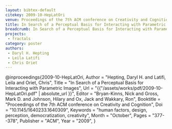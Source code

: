 ```yaml
---
layout: bibtex-default
citekey: 2009-10-HepLatOri
venue: Proceedings of the 7th ACM conference on Creativity and Cognition
title: In Search of a Perceptual Basis for Interacting with Parametric Images (2009)
breadcrumb: In Search of a Perceptual Basis for Interacting with Parametric Images (2009)
projects:
 - fractals
category: poster
authors:
 - Daryl H. Hepting 
 - Leila Latifi 
 - Chris Oriet 
---
```

@inproceedings{2009-10-HepLatOri,
	Author =  "Hepting, Daryl H. and Latifi, Leila and Oriet, Chris",
	Title =  "In Search of a Perceptual Basis for Interacting with Parametric Images",
	Url = \"{{"/assets/works/pdf/2009-10-HepLatOri.pdf" | absolute_url }}\",
	Editor =  "Bryan-Kinns, Nick and Gross, Mark D. and Johnson, Hilary and Ox, Jack and Wakkary, Ron",
	Booktitle =  "Proceedings of the 7th ACM conference on Creativity and Cognition",
	Doi =  "10.1145/1640233.1640309",
	Keywords =  "human factors, design, perception, democratization, creativity",
	Month =  "October",
	Pages =  "377--378",
	Publisher =  "ACM",
	Year =  "2009",
}
